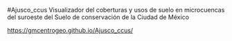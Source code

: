 #Ajusco_ccus
Visualizador del coberturas y usos de suelo en microcuencas del suroeste del Suelo de conservación de la Ciudad de México

https://gmcentrogeo.github.io/Ajusco_ccus/
